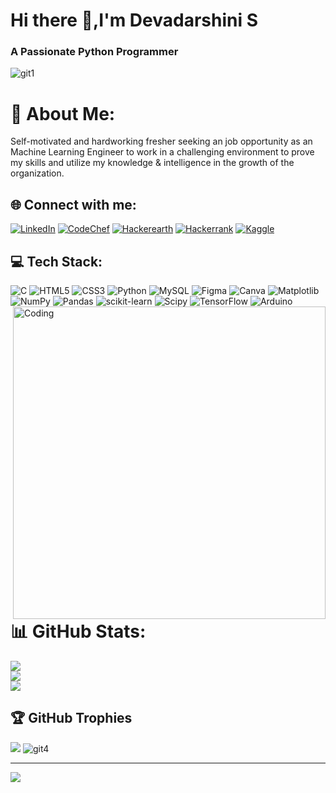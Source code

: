 # Hi there 👋,I'm Devadarshini S
### A Passionate Python Programmer
<!--
**DEVADARSHINIS/DEVADARSHINIS** is a ✨ _special_ ✨ repository because its `README.md` (this file) appears on your GitHub profile.

Here are some ideas to get you started:

- 🔭 I’m currently working on to seek a job as a Machine Learning Engineer
- 🌱 I’m currently learning concepts and algorithms in Machine Learning
- 👯 I’m looking to collaborate on ...
- 🤔 I’m looking for help with ...
- 💬 Ask me about ...
- 📫 How to reach me: ...
- 😄 Pronouns: ...
- ⚡ Fun fact: ...
-->
![git1](https://github.com/DEVADARSHINIS/DEVADARSHINIS/assets/115392578/42239048-7258-4bd6-abf1-eb964da049b0)
# 💫 About Me:
Self-motivated and hardworking fresher seeking an job opportunity as an Machine Learning Engineer to work in a challenging environment to prove my skills and utilize my knowledge & intelligence in the growth of the organization.


## 🌐 Connect with me:
[![LinkedIn](https://img.shields.io/badge/LinkedIn-%230077B5.svg?logo=linkedin&logoColor=white)](https://linkedin.com/in/https://www.linkedin.com/in/devadarshini-s-310b36247) 
[![CodeChef](https://img.shields.io/badge/CodeChef-%23964B00.svg?logo=CodeChef&logoColor=white)](https://www.codechef.com/users/kimjungkook116)
[![Hackerearth](https://img.shields.io/badge/HackerEarth-%232C3454.svg?logo=HackerEarth&logoColor=Blue)](https://www.hackerearth.com/@kimjungkook116677)
[![Hackerrank](https://img.shields.io/badge/-Hackerrank-2EC866?logo=HackerRank&logoColor=white)]( https://www.hackerrank.com/profile/kimjungkook11661)
[![Kaggle](https://img.shields.io/badge/Kaggle-035a7d?logo=kaggle&logoColor=white)]( https://www.kaggle.com/jisookim7)


## 💻 Tech Stack:
![C](https://img.shields.io/badge/c-%2300599C.svg?style=for-the-badge&logo=c&logoColor=white) ![HTML5](https://img.shields.io/badge/html5-%23E34F26.svg?style=for-the-badge&logo=html5&logoColor=white) ![CSS3](https://img.shields.io/badge/css3-%231572B6.svg?style=for-the-badge&logo=css3&logoColor=white) ![Python](https://img.shields.io/badge/python-3670A0?style=for-the-badge&logo=python&logoColor=ffdd54) ![MySQL](https://img.shields.io/badge/mysql-%2300000f.svg?style=for-the-badge&logo=mysql&logoColor=white) ![Figma](https://img.shields.io/badge/figma-%23F24E1E.svg?style=for-the-badge&logo=figma&logoColor=white) ![Canva](https://img.shields.io/badge/Canva-%2300C4CC.svg?style=for-the-badge&logo=Canva&logoColor=white) ![Matplotlib](https://img.shields.io/badge/Matplotlib-%23ffffff.svg?style=for-the-badge&logo=Matplotlib&logoColor=black) ![NumPy](https://img.shields.io/badge/numpy-%23013243.svg?style=for-the-badge&logo=numpy&logoColor=white) ![Pandas](https://img.shields.io/badge/pandas-%23150458.svg?style=for-the-badge&logo=pandas&logoColor=white) ![scikit-learn](https://img.shields.io/badge/scikit--learn-%23F7931E.svg?style=for-the-badge&logo=scikit-learn&logoColor=white) ![Scipy](https://img.shields.io/badge/SciPy-%230C55A5.svg?style=for-the-badge&logo=scipy&logoColor=%white) ![TensorFlow](https://img.shields.io/badge/TensorFlow-%23FF6F00.svg?style=for-the-badge&logo=TensorFlow&logoColor=white) ![Arduino](https://img.shields.io/badge/-Arduino-00979D?style=for-the-badge&logo=Arduino&logoColor=white)
<br>
<img align="right" alt="Coding" width="500" src="https://miro.medium.com/max/828/0*7Q3yvSIv_t0ioJ-Z.gif">


# 📊 GitHub Stats:
![](https://github-readme-stats.vercel.app/api?username=DEVADARSHINIS&theme=radical&hide_border=false&include_all_commits=false&count_private=false)<br/>
![](https://github-readme-streak-stats.herokuapp.com/?user=DEVADARSHINIS&theme=radical&hide_border=false)<br/>
![](https://github-readme-stats.vercel.app/api/top-langs/?username=DEVADARSHINIS&theme=radical&hide_border=false&include_all_commits=false&count_private=false&layout=compact)


## 🏆 GitHub Trophies
![](https://github-profile-trophy.vercel.app/?username=DEVADARSHINIS&theme=radical&no-frame=false&no-bg=true&margin-w=4)
![git4](https://github.com/DEVADARSHINIS/DEVADARSHINIS/assets/115392578/f007fc9b-46ff-4551-b3dc-d9c38512256e)

---
[![](https://visitcount.itsvg.in/api?id=DEVADARSHINIS&icon=0&color=0)](https://visitcount.itsvg.in)


